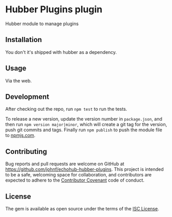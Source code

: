 # Hubber Plugins plugin

Hubber module to manage plugins

## Installation

You don't it's shipped with hubber as a dependency.

## Usage

Via the web.

## Development

After checking out the repo, run `npm test` to run the tests.

To release a new version, update the version number in `package.json`, and then run `npm version major|minor`, which will create a git tag for the version, push git commits and tags. Finally run `npm publish` to push the module file to [npmjs.com](https://npmjs.com).

## Contributing

Bug reports and pull requests are welcome on GitHub at https://github.com/johnf/echohub-hubber-plugins. This project is intended to be a safe, welcoming space for collaboration, and contributors are expected to adhere to the [Contributor Covenant](contributor-covenant.org) code of conduct.

## License

The gem is available as open source under the terms of the [ISC License](http://opensource.org/licenses/ISC).
